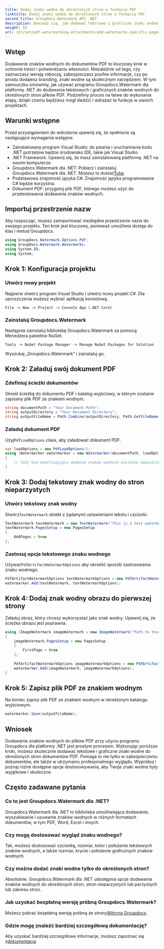 ```yaml
---
title: Dodaj znaki wodne do określonych stron w formacie PDF
linktitle: Dodaj znaki wodne do określonych stron w formacie PDF
second_title: GroupDocs.Watermark API .NET
description: Dowiedz się, jak dodawać tekstowe i graficzne znaki wodne do określonych stron w plikach PDF przy użyciu narzędzia Groupdocs dla platformy .NET. Postępuj zgodnie z naszym szczegółowym przewodnikiem, aby zabezpieczyć swoje dokumenty.
weight: 15
url: /pl/net/pdf-watermarking-attachments/add-watermarks-specific-pages-pdf/
---
```

## Wstęp
Dodawanie znaków wodnych do dokumentów PDF to kluczowy krok w ochronie treści i potwierdzaniu własności. Niezależnie od tego, czy zaznaczasz wersję roboczą, zabezpieczasz poufne informacje, czy po prostu dodajesz branding, znaki wodne są skutecznym narzędziem. W tym samouczku omówimy, jak używać programu Groupdocs.Watermark dla platformy .NET do dodawania tekstowych i graficznych znaków wodnych do określonych stron plików PDF. Podzielimy proces na łatwe do wykonania etapy, dzięki czemu będziesz mógł śledzić i wdrażać te funkcje w swoich projektach.
## Warunki wstępne
Przed przystąpieniem do wdrożenia upewnij się, że spełnione są następujące wymagania wstępne:
- Zainstalowany program Visual Studio: do pisania i uruchamiania kodu .NET potrzebne będzie środowisko IDE, takie jak Visual Studio.
- .NET Framework: Upewnij się, że masz zainstalowaną platformę .NET na swoim komputerze.
-  Groupdocs.Watermark dla .NET: Pobierz i zainstaluj Groupdocs.Watermark dla .NET. Możesz to dostać[Tutaj](https://releases.groupdocs.com/Watermark/net/).
- Podstawowa znajomość języka C#: Znajomość języka programowania C# będzie korzystna.
- Dokument PDF: przygotuj plik PDF, którego możesz użyć do przetestowania dodawania znaków wodnych.
## Importuj przestrzenie nazw
Aby rozpocząć, musisz zaimportować niezbędne przestrzenie nazw do swojego projektu. Ten krok jest kluczowy, ponieważ umożliwia dostęp do klas i metod Groupdocs.
```csharp
using GroupDocs.Watermark.Options.Pdf;
using GroupDocs.Watermark.Watermarks;
using System.IO;
using System;
```
## Krok 1: Konfiguracja projektu
### Utwórz nowy projekt
Najpierw otwórz program Visual Studio i utwórz nowy projekt C#. Dla uproszczenia możesz wybrać aplikację konsolową.
```plaintext
File -> New -> Project -> Console App (.NET Core)
```
### Zainstaluj Groupdocs.Watermark
Następnie zainstaluj bibliotekę Groupdocs.Watermark za pomocą Menedżera pakietów NuGet.
```plaintext
Tools -> NuGet Package Manager -> Manage NuGet Packages for Solution
```
Wyszukaj „Groupdocs.Watermark” i zainstaluj go.
## Krok 2: Załaduj swój dokument PDF
### Zdefiniuj ścieżki dokumentów
Określ ścieżkę do dokumentu PDF i katalog wyjściowy, w którym zostanie zapisany plik PDF ze znakiem wodnym.
```csharp
string documentPath = "Your Document Path";
string outputDirectory = "Your Document Directory";
string outputFileName = Path.Combine(outputDirectory, Path.GetFileName(documentPath));
```
### Załaduj dokument PDF
 Użyj`PdfLoadOptions` class, aby załadować dokument PDF.
```csharp
var loadOptions = new PdfLoadOptions();
using (Watermarker watermarker = new Watermarker(documentPath, loadOptions))
{
    // Twój kod umożliwiający dodanie znaków wodnych zostanie umieszczony tutaj
}
```
## Krok 3: Dodaj tekstowy znak wodny do stron nieparzystych
### Utwórz tekstowy znak wodny
 Stwórz`TextWatermark` obiekt z żądanymi ustawieniami tekstu i czcionki.
```csharp
TextWatermark textWatermark = new TextWatermark("This is a test watermark", new Font("Arial", 8));
textWatermark.PagesSetup = new PagesSetup
{
    OddPages = true
};
```
### Zastosuj opcje tekstowego znaku wodnego
 Używać`PdfArtifactWatermarkOptions` aby określić sposób zastosowania znaku wodnego.
```csharp
PdfArtifactWatermarkOptions textWatermarkOptions = new PdfArtifactWatermarkOptions();
watermarker.Add(textWatermark, textWatermarkOptions);
```
## Krok 4: Dodaj znak wodny obrazu do pierwszej strony
Załaduj obraz, który chcesz wykorzystać jako znak wodny. Upewnij się, że ścieżka obrazu jest poprawna.
```csharp
using (ImageWatermark imageWatermark = new ImageWatermark("Path to Your Image"))
{
    imageWatermark.PagesSetup = new PagesSetup
    {
        FirstPage = true
    };
    
    PdfArtifactWatermarkOptions imageWatermarkOptions = new PdfArtifactWatermarkOptions();
    watermarker.Add(imageWatermark, imageWatermarkOptions);
}
```
## Krok 5: Zapisz plik PDF ze znakiem wodnym
Na koniec zapisz plik PDF ze znakiem wodnym w określonym katalogu wyjściowym.
```csharp
watermarker.Save(outputFileName);
```
## Wniosek
Dodawanie znaków wodnych do plików PDF przy użyciu programu Groupdocs dla platformy .NET jest prostym procesem. Wykonując poniższe kroki, możesz skutecznie dodawać tekstowe i graficzne znaki wodne do określonych stron dokumentów PDF. Pomaga to nie tylko w zabezpieczeniu dokumentów, ale także w utrzymaniu profesjonalnego wyglądu. Wypróbuj i poznaj różne dostępne opcje dostosowywania, aby Twoje znaki wodne były wyjątkowe i skuteczne.
## Często zadawane pytania
### Co to jest Groupdocs.Watermark dla .NET?
Groupdocs.Watermark dla .NET to biblioteka umożliwiająca dodawanie, wyszukiwanie i usuwanie znaków wodnych w różnych formatach dokumentów, w tym PDF, Word, Excel i innych.
### Czy mogę dostosować wygląd znaku wodnego?
Tak, możesz dostosować czcionkę, rozmiar, kolor i położenie tekstowych znaków wodnych, a także rozmiar, krycie i położenie graficznych znaków wodnych.
### Czy można dodać znaki wodne tylko do określonych stron?
Absolutnie. Groupdocs.Watermark dla .NET udostępnia opcje dodawania znaków wodnych do określonych stron, stron nieparzystych lub parzystych lub zakresu stron.
### Jak uzyskać bezpłatną wersję próbną Groupdocs.Watermark?
 Możesz pobrać bezpłatną wersję próbną ze strony[Witryna Groupdocs](https://releases.groupdocs.com/).
### Gdzie mogę znaleźć bardziej szczegółową dokumentację?
 Aby uzyskać bardziej szczegółowe informacje, możesz zapoznać się z[dokumentacja](https://tutorials.groupdocs.com/Watermark/net/).